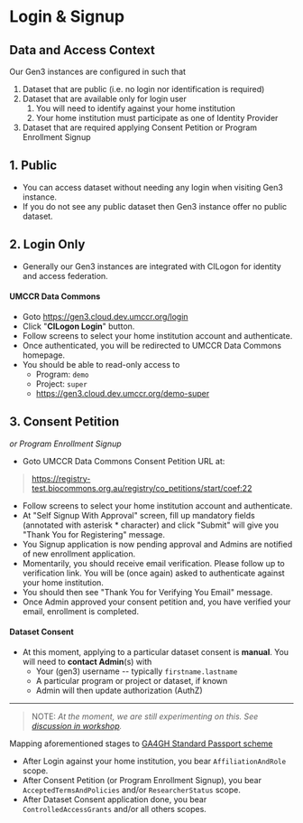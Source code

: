 # Login & Signup

## Data and Access Context

Our Gen3 instances are configured in such that

1. Dataset that are public (i.e. no login nor identification is required)
2. Dataset that are available only for login user 
   1. You will need to identify against your home institution
   2. Your home institution must participate as one of Identity Provider
3. Dataset that are required applying Consent Petition or Program Enrollment Signup

## 1. Public

- You can access dataset without needing any login when visiting Gen3 instance.
- If you do not see any public dataset then Gen3 instance offer no public dataset.

## 2. Login Only

- Generally our Gen3 instances are integrated with CILogon for identity and access federation.

#### UMCCR Data Commons

- Goto https://gen3.cloud.dev.umccr.org/login
- Click "**CILogon Login**" button.
- Follow screens to select your home institution account and authenticate.
- Once authenticated, you will be redirected to UMCCR Data Commons homepage.
- You should be able to read-only access to
  - Program: `demo`
  - Project: `super`
  - https://gen3.cloud.dev.umccr.org/demo-super

## 3. Consent Petition

_or Program Enrollment Signup_

- Goto UMCCR Data Commons Consent Petition URL at:  
> https://registry-test.biocommons.org.au/registry/co_petitions/start/coef:22
- Follow screens to select your home institution account and authenticate.
- At "Self Signup With Approval" screen, fill up mandatory fields (annotated with asterisk * character) and click "Submit" will give you "Thank You for Registering" message.
- You Signup application is now pending approval and Admins are notified of new enrollment application.
- Momentarily, you should receive email verification. Please follow up to verification link. You will be (once again) asked to authenticate against your home institution.
- You should then see "Thank You for Verifying You Email" message.
- Once Admin approved your consent petition and, you have verified your email, enrollment is completed.

#### Dataset Consent

- At this moment, applying to a particular dataset consent is **manual**. You will need to **contact Admin**(s) with
  - Your (gen3) username -- typically `firstname.lastname`
  - A particular program or project or dataset, if known
  - Admin will then update authorization (AuthZ)


---

> NOTE: _At the moment, we are still experimenting on this. See [discussion in workshop](https://github.com/umccr/gen3-doc/blob/main/workshop/2021-05-21.md)._


Mapping aforementioned stages to [GA4GH Standard Passport scheme][1]

- After Login against your home institution, you bear `AffiliationAndRole` scope.
- After Consent Petition (or Program Enrollment Signup), you bear `AcceptedTermsAndPolicies` and/or `ResearcherStatus` scope.
- After Dataset Consent application done, you bear `ControlledAccessGrants` and/or all others scopes.


[1]: https://github.com/ga4gh-duri/ga4gh-duri.github.io/blob/master/researcher_ids/ga4gh_passport_v1.md#ga4gh-standard-passport-visa-type-definitions

